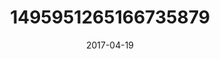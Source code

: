 ---
title: "1495951265166735879"
cover: "2017-04-19 07.35.09 1495951265166735879_46248401"
photo: "2017-04-19 07.35.09 1495951265166735879_46248401"
date: "2017-04-19"
type: "photo"
---